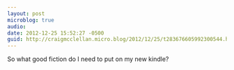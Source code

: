 ```yaml
---
layout: post
microblog: true
audio: 
date: 2012-12-25 15:52:27 -0500
guid: http://craigmcclellan.micro.blog/2012/12/25/t283676605992300544.html
---
```

So what good fiction do I need to put on my new kindle?

